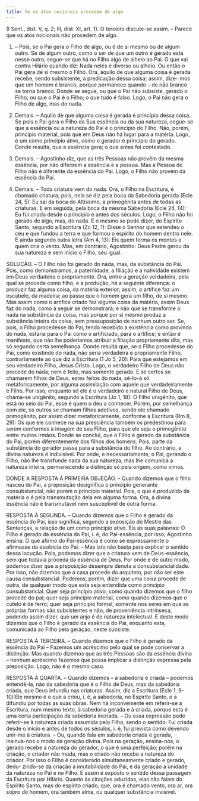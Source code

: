 ```yaml
---
title: Se os atos nocionais procedem de algo
---
```


(I Sent., dist. V, q. 2; III, dist. XI, art. 1).
  O terceiro discute-se assim. – Parece que os atos nocionais não procedem de algo.  

1. – Pois, se o Pai gera o Filho de algo, ou é de si mesmo ou de algum outro. Se de algum outro, como o ser de que um outro é gerado está nesse outro, segue-se que há no Filho algo de alheio ao Pai. O que vai contra Hilário quando diz: Nada neles é diverso ou alheio. Ou então o Pai gera de si mesmo o Filho. Ora, aquilo de que alguma coisa é gerada recebe, sendo subsistente, a predicação dessa coisa; assim, dize- mos que um homem é branco, porque permanece quando – de não branco se torna branco. Donde se segue, ou que o Pai não subsiste, gerado o Filho; ou que o Pai é o Filho; o que tudo é falso. Logo, o Pai não gera o Filho de algo, mas do nada.  

2. Demais. – Aquilo de que alguma coisa é gerada é princípio dessa coisa. Se pois o Pai gera o Filho da Sua essência ou da sua natureza, segue-se que a essência ou a natureza do Pai é o princípio do Filho. Não, porém, princípio material, pois que em Deus não há lugar para a matéria. Logo, é um como princípio ativo, como o gerador é princípio do gerado. Donde resulta, que a essência gera; o que antes foi contestado.  

3. Demais. – Agostinho diz, que as três Pessoas não provêm da mesma essência, por não diferirem a essência e a pessoa. Mas a Pessoa do Filho não é diferente da essência do Pai. Logo, o Filho não provém da essência do Pai.  

4. Demais. – Toda criatura vem do nada. Ora, o Filho na Escritura, é chamado criatura; pois, nela se diz pela boca da Sabedoria gerada (Ecle 24, 5): Eu saí da boca do Altíssimo, a primogênita antes de todas as criaturas. E em seguida, pela boca da mesma Sabedoria (Ecle 24, 14): Eu fui criada desde o princípio e antes dos séculos. Logo, o Filho não foi gerado de algo, mas, do nada. E o mesmo se pode dizer, do Espírito Santo, segundo a Escritura (Zc 12, 1): Disse o Senhor que estendeu o céu e que fundou a terra e que formou o espírito do homem dentro nele. E ainda segundo outra letra (Am 4, 13): Eis quem forma os montes e quem cria o vento.  Mas, em contrário, Agostinho: Deus Padre gerou da sua natureza e sem início o Filho, seu igual.  

SOLUÇÃO. – O Filho não foi gerado do nada, mas, da substância do Pai. Pois, como demonstramos, a paternidade, a filiação e a natividade existem em Deus verdadeira e propriamente. Ora, entre a geração verdadeira, pela qual se procede como filho, e a produção, há a seguinte diferença: o produzir faz alguma coisa, da matéria exterior; assim, o artífice faz um escabelo, da madeira; ao passo que o homem gera um filho, de si mesmo. Mas assim como o artífice criado faz alguma coisa da matéria, assim Deus faz do nada, como a seguir se demonstrará; e não que se transforme o nada na substância da coisa, mas porque por si mesmo produz a substância inteira da coisa, sem pressuposição de nenhum outro ser. Se, pois, o Filho procedesse do Pai, tendo recebido a existência como provindo do nada, estaria para o Pai como o artificiado, para o artífice; e então é manifesto, que não lhe poderíamos atribuir a filiação propriamente dita, mas só segundo certa semelhança. Donde resulta que, se o Filho procedesse do Pai, como existindo do nada, não seria verdadeira e propriamente Filho, contrariamente ao que diz a Escritura (1 Jo 5, 20): Para que estejamos em seu verdadeiro Filho, Jesus Cristo. Logo, o verdadeiro Filho de Deus não procede do nada; nem é feito, mas somente gerado.  E se certos se chamarem filhos de Deus, estes feitos do nada, sê-lo-á só metaforicamente, por alguma assimilação com aquele que verdadeiramente é Filho. Por isso, enquanto só ele é o verdadeiro e natural Filho de Deus, chama-se unigênito, segundo a Escritura (Jo 1, 18): O Filho unigênito, que está no seio do Pai, esse é quem o deu a conhecer. Porém, por semelhança com ele, os outros se chamam filhos adotivos, sendo ele chamado primogênito, por assim dizer metaforicamente, conforme a Escritura (Rm 8, 29): Os que ele conhece na sua presciência também os predestinou para serem conformes à imagem de seu Filho, para que ele seja o primogênito entre muitos irmãos.  Donde se conclui, que o Filho é gerado da substância do Pai, porém diferentemente dos filhos dos homens. Pois, parte da substância do gerador passa para a substância do filho. Ao contrário, a divina natureza é indivisível. Por onde, e necessariamente, o Pai, gerando o Filho, não lhe transfunde nada da sua natureza, mas lhe comunica a natureza inteira, permanecendo a distinção só pela origem, como vimos.  

DONDE A RESPOSTA À PRIMEIRA OBJEÇÃO. – Quando dizemos que o filho nasceu do Pai, a preposição designifica o principio generante consubstancial, não porém o princípio material. Pois, o que é produzido da matéria o é pela transmutação dela em alguma forma. Ora, a divina essência não é transmutável nem susceptível de outra forma.  

RESPOSTA À SEGUNDA. – Quando dizemos que o Filho é gerado da essência do Pai, isso significa, segundo a exposição do Mestre das Sentenças, a relação de um como princípio ativo. Eis as suas palavras: O Filho é gerado da essência do Pai, i. é, do Pai-essência; por isso, Agostinho ensina: O que afirmo do Pai-essência é como se expressamente o afirmasse da essência do Pai. – Mas isto não basta para explicar o sentido dessa locução. Pois, podemos dizer que a criatura vem de Deus-essência, sem que todavia proceda da essência de Deus. Por onde e de outro modo, podemos dizer que a preposição desempre denota a consubstancialidade. Por isso, não dizemos que a casa procede do arquiteto, por não ser este causa consubstancial. Podemos, porém, dizer que uma coisa procede de outra, de qualquer modo que esta seja entendida como princípio consubstancial. Quer seja princípio ativo, como quando dizemos que o filho procede do pai; quer seja princípio material, como quando dizemos que o cutelo é de ferro; quer seja principio formal, somente nos seres em que as próprias formas são subsistentes e não, de proveniência intrínseca, podendo assim dizer, que um anjo é de natureza intelectual. E deste modo dizemos que o Filho é gerado da essência do Pai, enquanto esta, comunicada ao Filho pela geração, neste subsiste.  

RESPOSTA À TERCEIRA. – Quando dizemos que o Filho é gerado da essência do Pai – Fazemos um acréscimo pelo qual se pode conservar a distinção. Mas quando dizemos que as três Pessoas são da essência divina – nenhum acréscimo fazemos que possa implicar a distinção expressa pela preposição. Logo, não é o mesmo caso.  

RESPOSTA À QUARTA. – Quando dizemos – a sabedoria é criada – podemos entendê-la, não da sabedoria que é o Filho de Deus, mas da sabedoria criada, que Deus infundiu nas criaturas. Assim, diz a Escritura (Ecle 1, 9-10):Ele mesmo é o que a criou, i. é, a sabedoria, no Espírito Santo, e a difundiu por todas as suas obras. Nem há inconveniente em referir-se a Escritura, num mesmo texto, à sabedoria gerada e à criada, porque esta é uma certa participação da sabedoria incriada. – Ou essa expressão pode referir-se à natureza criada assumida pelo Filho, sendo o sentido: Fui criada desde o início e antes de todos os séculos, i. é, fui prevista como devendo unir-me à criatura. – Ou, quando fala em sabedoria criada e gerada, insinua-nos o modo da geração divina. Pois na geração, ensina-nos, o gerado recebe a natureza do gerador, o que é uma perfeição; porém na criação, o criador não muda, mas o criado não recebe a natureza do criador. Por isso o Filho é considerado simultaneamente criado e gerado, dedu- zindo-se da criação a imutabilidade do Pai, e da geração a unidade da natureza no Pai e no Filho. E assim é exposto o sentido dessa passagem da Escritura por Hilário. Quanto às citações aduzidas, elas não falam do Espírito Santo, mas do espírito criado, que, ora é chamado vento, ora ar, ora sopro do homem, ora também alma, ou qualquer substância invisível.